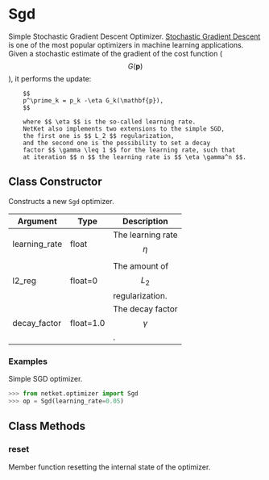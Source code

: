 # Sgd
Simple Stochastic Gradient Descent Optimizer.
        [Stochastic Gradient Descent](https://en.wikipedia.org/wiki/Stochastic_gradient_descent)
        is one of the most popular optimizers in machine learning applications.
        Given a stochastic estimate of the gradient of the cost function ($$ G(\mathbf{p}) $$),
        it performs the update:

        $$
        p^\prime_k = p_k -\eta G_k(\mathbf{p}),
        $$

        where $$ \eta $$ is the so-called learning rate.
        NetKet also implements two extensions to the simple SGD,
        the first one is $$ L_2 $$ regularization,
        and the second one is the possibility to set a decay
        factor $$ \gamma \leq 1 $$ for the learning rate, such that
        at iteration $$ n $$ the learning rate is $$ \eta \gamma^n $$.

## Class Constructor
Constructs a new ``Sgd`` optimizer.

|  Argument   |  Type   |              Description              |
|-------------|---------|---------------------------------------|
|learning_rate|float    |The learning rate $$ \eta $$           |
|l2_reg       |float=0  |The amount of $$ L_2 $$ regularization.|
|decay_factor |float=1.0|The decay factor $$ \gamma $$.         |

### Examples
Simple SGD optimizer.

```python
>>> from netket.optimizer import Sgd
>>> op = Sgd(learning_rate=0.05)

```



## Class Methods 
### reset
Member function resetting the internal state of the optimizer.


